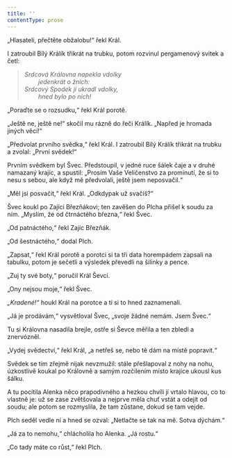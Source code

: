 ```yaml
---
title: ''
contentType: prose
---
```


„Hlasateli, přečtěte obžalobu!“ řekl Král.

I zatroubil Bílý Králík třikrát na trubku, potom rozvinul pergamenový svitek a četl:

> _Srdcová Královna napekla vdolky  
>         jedenkrát o žních:  
> Srdcový Spodek jí ukradl vdolky,  
>         hned bylo po nich!_

„Poraďte se o rozsudku,“ řekl Král porotě.

„Ještě ne, ještě ne!“ skočil mu rázně do řeči Králík. „Napřed je hromada jiných věcí!“

„Předvolat prvního svědka,“ řekl Král. I zatroubil Bílý Králík třikrát na trubku a zvolal: „První svědek!“

Prvním svědkem byl Švec. Předstoupil, v jedné ruce šálek čaje a v druhé namazaný krajíc, a spustil: „Prosím Vaše Veličenstvo za prominutí, že si to nesu s sebou, ale když mě předvolali, ještě jsem neposvačil.“

„Měl jsi posvačit,“ řekl Král. „Odkdypak už svačíš?“

Švec koukl po Zajíci Březňákovi; ten zavěšen do Plcha přišel k soudu za ním. „Myslím, že od čtrnáctého března,“ řekl Švec.

„Od patnáctého,“ řekl Zajíc Březňák.

„Od šestnáctého,“ dodal Plch.

„Zapsat,“ řekl Král porotě a porotci si ta tři data horempádem zapsali na tabulku, potom je sečetli a výsledek převedli na šilinky a pence.

„Zuj ty své boty,“ poručil Král Ševci.

„Ony nejsou moje,“ řekl Švec.

_„Kradené!“_ houkl Král na porotce a ti si to hned zaznamenali.

„Já je prodávám,“ vysvětloval Švec, „svoje žádné nemám. Jsem Švec.“

Tu si Královna nasadila brejle, ostře si Ševce měřila a ten zbledl a znervózněl.

„Vydej svědectví,“ řekl Král, „a netřeš se, nebo tě dám na místě popravit.“

Svědek se tím zřejmě nijak nevzmužil: stále přešlapoval z nohy na nohu, úzkostlivě koukal po Královně a samým rozčilením místo krajíce ukousl kus šálku.

A tu pocítila Alenka něco prapodivného a hezkou chvíli jí vrtalo hlavou, co to vlastně je: už se zase zvětšovala a nejprve měla chuť vstát a odejít od soudu; ale potom se rozmyslila, že tam zůstane, dokud se tam vejde.

Plch seděl vedle ní a hned se ozval: „Netlačte se tak na mě. Sotva dýchám.“

„Já za to nemohu,“ chlácholila ho Alenka. „Já rostu.“

„Co tady máte co růst,“ řekl Plch.
